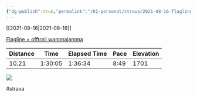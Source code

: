 ```yaml
---
{"dg-publish":true,"permalink":"/01-personal/strava/2021-08-16-flagline-offtrail-wammajamma/"}
---
```



[[2021-08-16\|2021-08-16]]

[Flagline + offtrail wammajamma](https://www.strava.com/activities/5803852792)

| Distance | Time    | Elapsed Time | Pace | Elevation |
| -------- | ------- | ------------ | ---- | --------- |
| 10.21    | 1:30:05 | 1:36:34      | 8:49 | 1701      |



    
![](https://dgtzuqphqg23d.cloudfront.net/UxDl5k1yAVNcXcGahu8FlvqUmq1R9teIPM2NFaGEg58-768x576.jpg)

    

#strava
